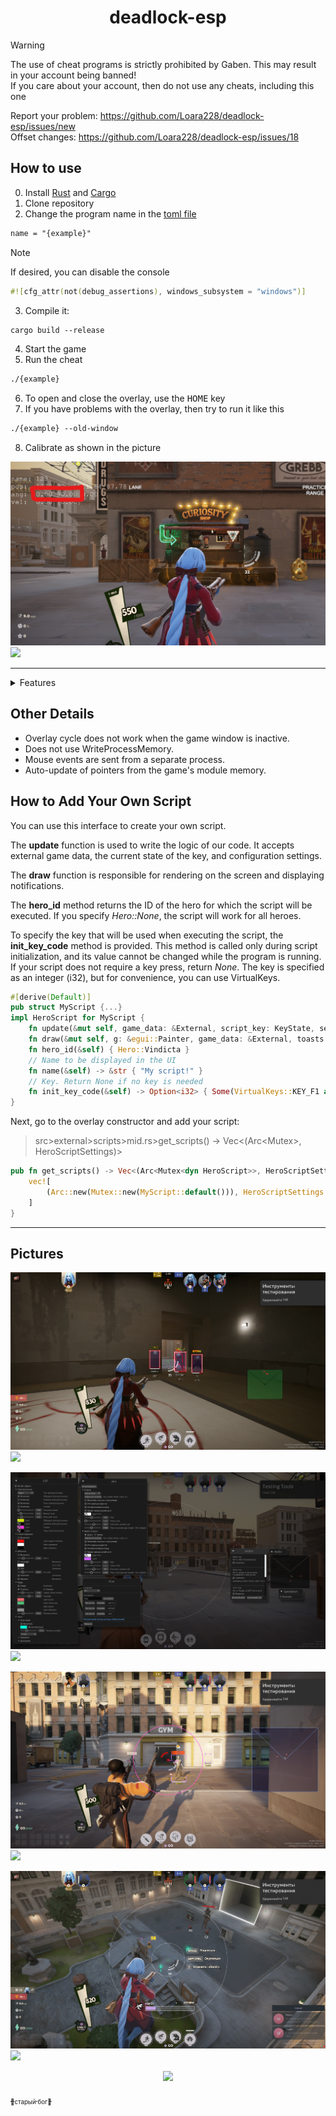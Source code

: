 
<h1 align="center">
      deadlock-esp
</h1>

> [!WARNING]
> The use of cheat programs is strictly prohibited by Gaben. This may result in your account being banned!<br>
> If you care about your account, then do not use any cheats, including this one

Report your problem: https://github.com/Loara228/deadlock-esp/issues/new<br>
Offset changes: https://github.com/Loara228/deadlock-esp/issues/18

## How to use

0. Install [Rust](https://www.rust-lang.org/ru/learn/get-started) and [Cargo](https://doc.rust-lang.org/cargo/getting-started/installation.html)
1. Clone repository
1. Change the program name in the [toml file](https://github.com/Loara228/deadlock-esp/blob/master/Cargo.toml)

```txt 
name = "{example}"
```

> [!NOTE]
> If desired, you can disable the console

```rs
#![cfg_attr(not(debug_assertions), windows_subsystem = "windows")]
```

3. Compile it:

```txt
cargo build --release
```

4. Start the game
5. Run the cheat

```txt
./{example}
```

6. To open and close the overlay, use the <kbd>HOME</kbd> key
7. If you have problems with the overlay, then try to run it like this

```txt
./{example} --old-window
```

8. Calibrate as shown in the picture

![](images/calibrate.png)![](preview)

<hr>

<details>
<summary>Features</summary>

+ Aimbot
   - Targets:
      - Players:
         - Head / Neck / Chest / Pelvis
      - Souls, creeps
      - Priority selection
   - Takes target speed into account
   - Recoil Control System (RCS)
   - Customizable FOV
      - Distance
      - Color
   - Settings for maximum distance
+ Radar
   - Scaling
   - Colors
   - Size, position
   - Player directions
   - Player icons
+ Player ESP
   - Boxes (player rectangle)
      - Outline type:
         - Normal
         - Rounded
         - Corners
      - Outline
      - Outline shadow
      - Customizable colors and outline shadow
   - Head
   - Player health bar
      - Icons
      - Color settings
      - Dynamic width adjustment
   - Labels
      - Displays:
         - Health
         - Hero name
         - Distance in meters
      - Positioning
      - Contrast
      - Font size
+ Offscreen
   - Health
   - Distance
   - Icon
+ Configuration file
   - Save / Load
+ Observer list
   - Shows who is watching you
   - Shows who else is watching with you
+ Localization
   - Vietnamese (Nuoc mam edition) --Soon
   - English (Hamburger edition)
+ Scripts
   - Shiv - A script for ults (works only with quick casts). Displays low health threshold and uses ult (works poorly).
   - Vindicta - A script for ults. Quick shot.
   - Active Reload - A script for pressing reload at the right moment, works when the "Active Reload" item is present.
   - Entity priority switching - Press <kbd>F5</kbd> to change targeting priority (Creeps / Souls).
   - RadarToggle - Hold <kbd>ALT</kbd> to display hero icons on the radar (as in Dota).
   - Movement - Hold <kbd>CTRL</kbd> to perform a sliding jump with a slight acceleration to maintain speed. <kbd>G</kbd> - Dash.

</details>

## Other Details
   - Overlay cycle does not work when the game window is inactive.
   - Does not use WriteProcessMemory.
   - Mouse events are sent from a separate process.
   - Auto-update of pointers from the game's module memory.

## How to Add Your Own Script

You can use this interface to create your own script.

The **update** function is used to write the logic of our code. It accepts external game data, the current state of the key, and configuration settings.

The **draw** function is responsible for rendering on the screen and displaying notifications.

The **hero_id** method returns the ID of the hero for which the script will be executed. If you specify _Hero::None_, the script will work for all heroes.

To specify the key that will be used when executing the script, the **init_key_code** method is provided. This method is called only during script initialization, and its value cannot be changed while the program is running. If your script does not require a key press, return _None_. The key is specified as an integer (i32), but for convenience, you can use VirtualKeys.

```rs
#[derive(Default)]
pub struct MyScript {...}
impl HeroScript for MyScript {
    fn update(&mut self, game_data: &External, script_key: KeyState, settings: &mut Settings) {...}
    fn draw(&mut self, g: &egui::Painter, game_data: &External, toasts: &mut Toasts) {...}
    fn hero_id(&self) { Hero::Vindicta }
    // Name to be displayed in the UI
    fn name(&self) -> &str { "My script!" }
    // Key. Return None if no key is needed
    fn init_key_code(&self) -> Option<i32> { Some(VirtualKeys::KEY_F1 as i32) }
}
```

Next, go to the overlay constructor and add your script:
> src>external>scripts>mid.rs>get_scripts() -> Vec<(Arc<Mutex<dyn HeroScript>>, HeroScriptSettings)>

```rs
pub fn get_scripts() -> Vec<(Arc<Mutex<dyn HeroScript>>, HeroScriptSettings)> {
    vec![
        (Arc::new(Mutex::new(MyScript::default())), HeroScriptSettings::default())
    ]
}
```

<hr>

<!-- ## Offsets

<div align="left">
<b>
      <a href="https://github.com/Loara228/deadlock-esp/blob/master/offsets/client_dll.cs">cs💜</a> | 
      <a href="https://github.com/Loara228/deadlock-esp/blob/master/offsets/client_dll.hpp">cpp💀</a> | 
      <a href="https://github.com/Loara228/deadlock-esp/blob/master/offsets/client_dll.rs">rs🦀</a>
      (больше не обновляю)
</b>
</div>

Relevant offsets used in the project - [тык](https://github.com/Loara228/deadlock-esp/blob/master/src/external/offsets/mod.rs) -->

## Pictures

![](images/3.png)![](preview)

![](images/ui.png)![](preview)

![](images/6.png)![](preview)

![](images/5.png)![](preview)

<div align = "center">
<img src="https://github.com/user-attachments/assets/5aa2dd1b-b106-4831-9c70-df3a672da18b" height=" 600"/>
</div>

<a href="https://www.youtube.com/watch?v=3nJs6GPmEZs"><sub><sub>💪старый бог💪</sup></sub></a>

